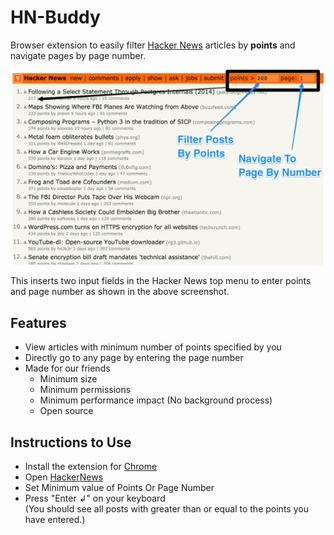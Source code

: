 # HN-Buddy

Browser extension to easily filter [Hacker News](https://news.ycombinator.com/) articles by **points** and navigate pages by page number.

[![Screenshot of hackerNews with HN-Buddy](assets/hndude-scr-1-annotated.png?raw=true "HN-Dude Screenshot")](https://chrome.google.com/webstore/detail/hn-dude/nclnbjejcfilldajkophjpboocnijcdl)

This inserts two input fields in the Hacker News top menu to enter points and page number as shown in the above screenshot.

## Features

- View articles with minimum number of points specified by you
- Directly go to any page by entering the page number
- Made for our friends
    - Minimum size
    - Minimum permissions
    - Minimum performance impact (No background process)
    - Open source

## Instructions to Use

- Install the extension for [Chrome](https://chrome.google.com/webstore/detail/hn-dude/nclnbjejcfilldajkophjpboocnijcdl)
- Open [HackerNews](https://news.ycombinator.com/)
- Set Minimum value of Points Or Page Number
- Press "Enter ↲" on your keyboard <br>
  (You should see all posts with greater than or equal to the points you have entered.)

